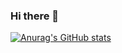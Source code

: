 ### Hi there 👋

[![Anurag's GitHub stats](https://github-readme-stats.vercel.app/api?username=JonesXie)](https://github.com/anuraghazra/github-readme-stats)

<!--
**JonesXie/JonesXie** is a ✨ _special_ ✨ repository because its `README.md` (this file) appears on your GitHub profile.

Here are some ideas to get you started:

- 🔭 I’m currently working on ...
- 🌱 I’m currently learning ...
- 👯 I’m looking to collaborate on ...
- 🤔 I’m looking for help with ...
- 💬 Ask me about ...
- 📫 How to reach me: ...
- 😄 Pronouns: ...
- ⚡ Fun fact: ...
-->
